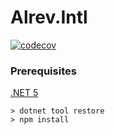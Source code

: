 # Alrev.Intl
[![codecov](https://codecov.io/gh/pointnet/alrev-intl/branch/develop/graph/badge.svg)](https://app.codecov.io/gh/pointnet/alrev-intl/branch/develop)

### Prerequisites

[.NET 5](https://dotnet.microsoft.com/download/dotnet/5.0)

```shell
> dotnet tool restore
> npm install
```